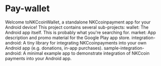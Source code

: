 # Pay-wallet
Welcome toNKCcoinWallet, a standalone NKCcoinpayment app for your Android device!  This project contains several sub-projects:  wallet: The Android app itself. This is probably what you're searching for. market: App description and promo material for the Google Play app store. integration-android: A tiny library for integrating NKCcoinpayments into your own Android app (e.g. donations, in-app purchases). sample-integration-android: A minimal example app to demonstrate integration of NKCcoin payments into your Android app.
